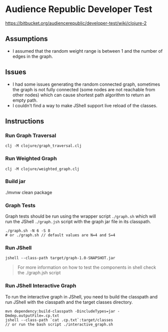 
# Audience Republic Developer Test
https://bitbucket.org/audiencerepublic/developer-test/wiki/clojure-2

## Assumptions
- I assumed that the random weight range is between 1 and the number of edges in the graph.

## Issues
- I had some issues generating the random connected graph, sometimes the graph is not fully connected (some nodes are not reachable from other nodes) which can cause shortest path algorithm to return an empty path.
- I couldn't find a way to make JShell support live reload of the classes.

## Instructions
### Run Graph Traversal
```console
clj -M clojure/graph_traversal.clj
```

### Run Weighted Graph
```console
clj -M clojure/weighted_graph.clj
```

### Build jar
./mvnw clean package

### Graph Tests

Graph tests should be run using the wrapper script `./graph.sh` which will run the JShell `./graph.jsh` script with the graph jar file in its classpath.

```console
./graph.sh -N 6 -S 8
# or ./graph.sh // default values are N=4 and S=4
```

### Run JShell
```console
jshell --class-path target/graph-1.0-SNAPSHOT.jar
```
> For more information on how to test the components in shell check the ./graph.jsh script

### Run JShell Interactive Graph
To run the interactive graph in JShell, you need to build the classpath and run JShell with the classpath and the target classes directory.
```console
mvn dependency:build-classpath -DincludeTypes=jar -Dmdep.outputFile=.cp.txt
jshell --class-path `cat .cp.txt`:target/classes
// or run the bash script ./interactive_graph.sh
```

